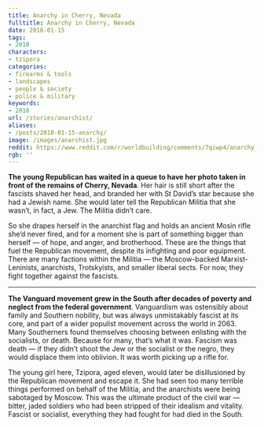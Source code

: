 ```yaml
---
title: Anarchy in Cherry, Nevada
fulltitle: Anarchy in Cherry, Nevada
date: 2018-01-15
tags:
- 2018
characters:
- tzipora
categories:
- firearms & tools
- landscapes
- people & society
- police & military
keywords:
- 2018
url: /stories/anarchist/
aliases:
- /posts/2018-01-15-anarchy/
image: /images/anarchist.jpg
reddit: https://www.reddit.com/r/worldbuilding/comments/7qiwp4/anarchy_in_cherry_nevada/
rgb: ''
---
```

**The young Republican has waited in a queue to have her photo taken in front of the remains of Cherry, Nevada**. Her hair is still short after the fascists shaved her head, and branded her with St David’s star because she had a Jewish name. She would later tell the Republican Militia that she wasn’t, in fact, a Jew. The Militia didn’t care.

So she drapes herself in the anarchist flag and holds an ancient Mosin rifle she’d never fired, and for a moment she is part of something bigger than herself  —  of hope, and anger, and brotherhood. These are the things that fuel the Republican movement, despite its infighting and poor equipment. There are many factions within the Militia  —  the Moscow-backed Marxist-Leninists, anarchists, Trotskyists, and smaller liberal sects. For now, they fight together against the fascists.

*****

**The Vanguard movement grew in the South after decades of poverty and neglect from the federal government**. Vanguardism was ostensibly about family and Southern nobility, but was always unmistakably fascist at its core, and part of a wider populist movement across the world in 2063. Many Southerners found themselves choosing between enlisting with the socialists, or death. Because for many, that’s what it was. Fascism was death  —  if they didn’t shoot the Jew or the socialist or the negro, they would displace them into oblivion. It was worth picking up a rifle for.

The young girl here, Tzipora, aged eleven, would later be disillusioned by the Republican movement and escape it. She had seen too many terrible things performed on behalf of the Militia, and the anarchists were being sabotaged by Moscow. This was the ultimate product of the civil war  —  bitter, jaded soldiers who had been stripped of their idealism and vitality. Fascist or socialist, everything they had fought for had died in the South.
